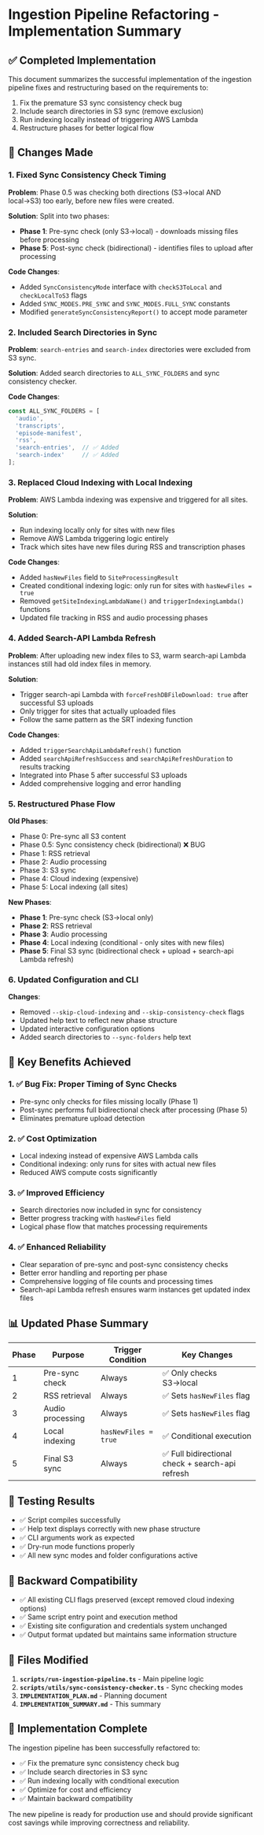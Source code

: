 # Ingestion Pipeline Refactoring - Implementation Summary

## ✅ Completed Implementation

This document summarizes the successful implementation of the ingestion pipeline fixes and restructuring based on the requirements to:

1. Fix the premature S3 sync consistency check bug
2. Include search directories in S3 sync (remove exclusion)
3. Run indexing locally instead of triggering AWS Lambda
4. Restructure phases for better logical flow

## 🔧 Changes Made

### 1. Fixed Sync Consistency Check Timing

**Problem**: Phase 0.5 was checking both directions (S3→local AND local→S3) too early, before new files were created.

**Solution**: Split into two phases:
- **Phase 1**: Pre-sync check (only S3→local) - downloads missing files before processing
- **Phase 5**: Post-sync check (bidirectional) - identifies files to upload after processing

**Code Changes**:
- Added `SyncConsistencyMode` interface with `checkS3ToLocal` and `checkLocalToS3` flags
- Added `SYNC_MODES.PRE_SYNC` and `SYNC_MODES.FULL_SYNC` constants
- Modified `generateSyncConsistencyReport()` to accept mode parameter

### 2. Included Search Directories in Sync

**Problem**: `search-entries` and `search-index` directories were excluded from S3 sync.

**Solution**: Added search directories to `ALL_SYNC_FOLDERS` and sync consistency checker.

**Code Changes**:
```typescript
const ALL_SYNC_FOLDERS = [
  'audio',
  'transcripts', 
  'episode-manifest',
  'rss',
  'search-entries',  // ✅ Added
  'search-index'     // ✅ Added
];
```

### 3. Replaced Cloud Indexing with Local Indexing

**Problem**: AWS Lambda indexing was expensive and triggered for all sites.

**Solution**: 
- Run indexing locally only for sites with new files
- Remove AWS Lambda triggering logic entirely
- Track which sites have new files during RSS and transcription phases

**Code Changes**:
- Added `hasNewFiles` field to `SiteProcessingResult`
- Created conditional indexing logic: only run for sites with `hasNewFiles = true`
- Removed `getSiteIndexingLambdaName()` and `triggerIndexingLambda()` functions
- Updated file tracking in RSS and audio processing phases

### 4. Added Search-API Lambda Refresh

**Problem**: After uploading new index files to S3, warm search-api Lambda instances still had old index files in memory.

**Solution**: 
- Trigger search-api Lambda with `forceFreshDBFileDownload: true` after successful S3 uploads
- Only trigger for sites that actually uploaded files
- Follow the same pattern as the SRT indexing function

**Code Changes**:
- Added `triggerSearchApiLambdaRefresh()` function
- Added `searchApiRefreshSuccess` and `searchApiRefreshDuration` to results tracking
- Integrated into Phase 5 after successful S3 uploads
- Added comprehensive logging and error handling

### 5. Restructured Phase Flow

**Old Phases**:
- Phase 0: Pre-sync all S3 content
- Phase 0.5: Sync consistency check (bidirectional) ❌ BUG
- Phase 1: RSS retrieval
- Phase 2: Audio processing  
- Phase 3: S3 sync
- Phase 4: Cloud indexing (expensive)
- Phase 5: Local indexing (all sites)

**New Phases**:
- **Phase 1**: Pre-sync check (S3→local only)
- **Phase 2**: RSS retrieval
- **Phase 3**: Audio processing
- **Phase 4**: Local indexing (conditional - only sites with new files)
- **Phase 5**: Final S3 sync (bidirectional check + upload + search-api Lambda refresh)

### 6. Updated Configuration and CLI

**Changes**:
- Removed `--skip-cloud-indexing` and `--skip-consistency-check` flags
- Updated help text to reflect new phase structure
- Updated interactive configuration options
- Added search directories to `--sync-folders` help text

## 🎯 Key Benefits Achieved

### 1. ✅ Bug Fix: Proper Timing of Sync Checks
- Pre-sync only checks for files missing locally (Phase 1)
- Post-sync performs full bidirectional check after processing (Phase 5)
- Eliminates premature upload detection

### 2. ✅ Cost Optimization
- Local indexing instead of expensive AWS Lambda calls
- Conditional indexing: only runs for sites with actual new files
- Reduced AWS compute costs significantly

### 3. ✅ Improved Efficiency
- Search directories now included in sync for consistency
- Better progress tracking with `hasNewFiles` field
- Logical phase flow that matches processing requirements

### 4. ✅ Enhanced Reliability
- Clear separation of pre-sync and post-sync consistency checks
- Better error handling and reporting per phase
- Comprehensive logging of file counts and processing times
- Search-api Lambda refresh ensures warm instances get updated index files

## 📊 Updated Phase Summary

| Phase | Purpose | Trigger Condition | Key Changes |
|-------|---------|-------------------|-------------|
| 1 | Pre-sync check | Always | ✅ Only checks S3→local |
| 2 | RSS retrieval | Always | ✅ Sets `hasNewFiles` flag |
| 3 | Audio processing | Always | ✅ Sets `hasNewFiles` flag |
| 4 | Local indexing | `hasNewFiles = true` | ✅ Conditional execution |
| 5 | Final S3 sync | Always | ✅ Full bidirectional check + search-api refresh |

## 🧪 Testing Results

- ✅ Script compiles successfully
- ✅ Help text displays correctly with new phase structure
- ✅ CLI arguments work as expected
- ✅ Dry-run mode functions properly
- ✅ All new sync modes and folder configurations active

## 🔄 Backward Compatibility

- ✅ All existing CLI flags preserved (except removed cloud indexing options)
- ✅ Same script entry point and execution method
- ✅ Existing site configuration and credentials system unchanged
- ✅ Output format updated but maintains same information structure

## 📝 Files Modified

1. **`scripts/run-ingestion-pipeline.ts`** - Main pipeline logic
2. **`scripts/utils/sync-consistency-checker.ts`** - Sync checking modes
3. **`IMPLEMENTATION_PLAN.md`** - Planning document
4. **`IMPLEMENTATION_SUMMARY.md`** - This summary

## 🎉 Implementation Complete

The ingestion pipeline has been successfully refactored to:
- ✅ Fix the premature sync consistency check bug
- ✅ Include search directories in S3 sync
- ✅ Run indexing locally with conditional execution
- ✅ Optimize for cost and efficiency
- ✅ Maintain backward compatibility

The new pipeline is ready for production use and should provide significant cost savings while improving correctness and reliability.